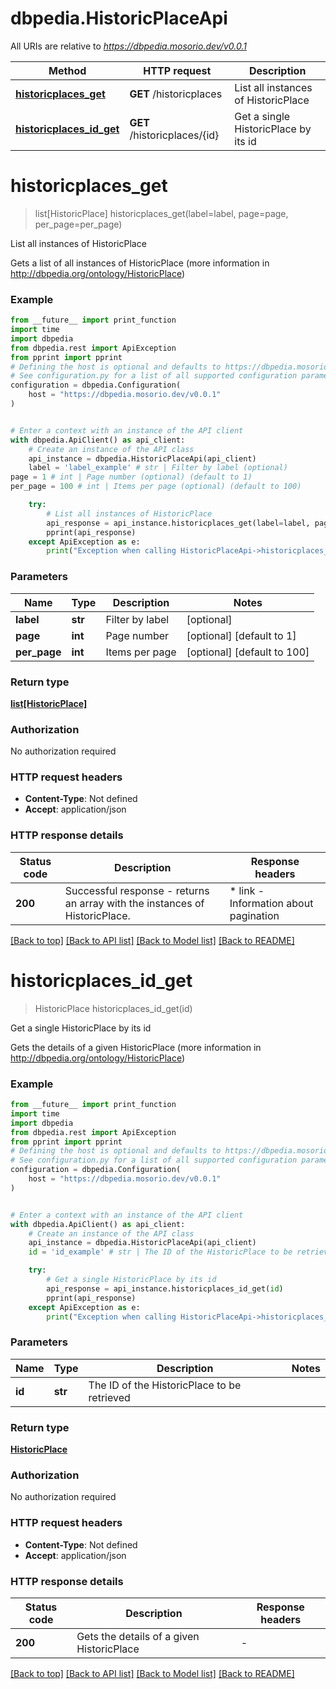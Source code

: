 # dbpedia.HistoricPlaceApi

All URIs are relative to *https://dbpedia.mosorio.dev/v0.0.1*

Method | HTTP request | Description
------------- | ------------- | -------------
[**historicplaces_get**](HistoricPlaceApi.md#historicplaces_get) | **GET** /historicplaces | List all instances of HistoricPlace
[**historicplaces_id_get**](HistoricPlaceApi.md#historicplaces_id_get) | **GET** /historicplaces/{id} | Get a single HistoricPlace by its id


# **historicplaces_get**
> list[HistoricPlace] historicplaces_get(label=label, page=page, per_page=per_page)

List all instances of HistoricPlace

Gets a list of all instances of HistoricPlace (more information in http://dbpedia.org/ontology/HistoricPlace)

### Example

```python
from __future__ import print_function
import time
import dbpedia
from dbpedia.rest import ApiException
from pprint import pprint
# Defining the host is optional and defaults to https://dbpedia.mosorio.dev/v0.0.1
# See configuration.py for a list of all supported configuration parameters.
configuration = dbpedia.Configuration(
    host = "https://dbpedia.mosorio.dev/v0.0.1"
)


# Enter a context with an instance of the API client
with dbpedia.ApiClient() as api_client:
    # Create an instance of the API class
    api_instance = dbpedia.HistoricPlaceApi(api_client)
    label = 'label_example' # str | Filter by label (optional)
page = 1 # int | Page number (optional) (default to 1)
per_page = 100 # int | Items per page (optional) (default to 100)

    try:
        # List all instances of HistoricPlace
        api_response = api_instance.historicplaces_get(label=label, page=page, per_page=per_page)
        pprint(api_response)
    except ApiException as e:
        print("Exception when calling HistoricPlaceApi->historicplaces_get: %s\n" % e)
```

### Parameters

Name | Type | Description  | Notes
------------- | ------------- | ------------- | -------------
 **label** | **str**| Filter by label | [optional] 
 **page** | **int**| Page number | [optional] [default to 1]
 **per_page** | **int**| Items per page | [optional] [default to 100]

### Return type

[**list[HistoricPlace]**](HistoricPlace.md)

### Authorization

No authorization required

### HTTP request headers

 - **Content-Type**: Not defined
 - **Accept**: application/json

### HTTP response details
| Status code | Description | Response headers |
|-------------|-------------|------------------|
**200** | Successful response - returns an array with the instances of HistoricPlace. |  * link - Information about pagination <br>  |

[[Back to top]](#) [[Back to API list]](../README.md#documentation-for-api-endpoints) [[Back to Model list]](../README.md#documentation-for-models) [[Back to README]](../README.md)

# **historicplaces_id_get**
> HistoricPlace historicplaces_id_get(id)

Get a single HistoricPlace by its id

Gets the details of a given HistoricPlace (more information in http://dbpedia.org/ontology/HistoricPlace)

### Example

```python
from __future__ import print_function
import time
import dbpedia
from dbpedia.rest import ApiException
from pprint import pprint
# Defining the host is optional and defaults to https://dbpedia.mosorio.dev/v0.0.1
# See configuration.py for a list of all supported configuration parameters.
configuration = dbpedia.Configuration(
    host = "https://dbpedia.mosorio.dev/v0.0.1"
)


# Enter a context with an instance of the API client
with dbpedia.ApiClient() as api_client:
    # Create an instance of the API class
    api_instance = dbpedia.HistoricPlaceApi(api_client)
    id = 'id_example' # str | The ID of the HistoricPlace to be retrieved

    try:
        # Get a single HistoricPlace by its id
        api_response = api_instance.historicplaces_id_get(id)
        pprint(api_response)
    except ApiException as e:
        print("Exception when calling HistoricPlaceApi->historicplaces_id_get: %s\n" % e)
```

### Parameters

Name | Type | Description  | Notes
------------- | ------------- | ------------- | -------------
 **id** | **str**| The ID of the HistoricPlace to be retrieved | 

### Return type

[**HistoricPlace**](HistoricPlace.md)

### Authorization

No authorization required

### HTTP request headers

 - **Content-Type**: Not defined
 - **Accept**: application/json

### HTTP response details
| Status code | Description | Response headers |
|-------------|-------------|------------------|
**200** | Gets the details of a given HistoricPlace |  -  |

[[Back to top]](#) [[Back to API list]](../README.md#documentation-for-api-endpoints) [[Back to Model list]](../README.md#documentation-for-models) [[Back to README]](../README.md)

